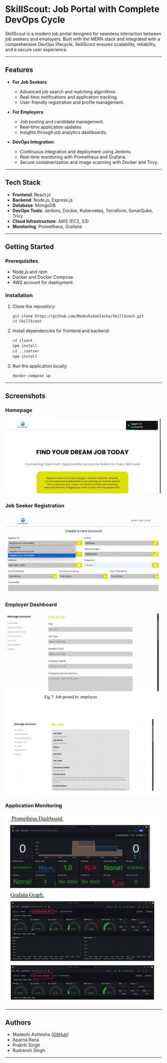 # SkillScout: Job Portal with Complete DevOps Cycle

SkillScout is a modern job portal designed for seamless interaction between job seekers and employers. Built with the MERN stack and integrated with a comprehensive DevOps lifecycle, SkillScout ensures scalability, reliability, and a secure user experience.

---

## Features

- **For Job Seekers**:
  - Advanced job search and matching algorithms.
  - Real-time notifications and application tracking.
  - User-friendly registration and profile management.

- **For Employers**:
  - Job posting and candidate management.
  - Real-time application updates.
  - Insights through job analytics dashboards.

- **DevOps Integration**:
  - Continuous integration and deployment using Jenkins.
  - Real-time monitoring with Prometheus and Grafana.
  - Secure containerization and image scanning with Docker and Trivy.

---

## Tech Stack

- **Frontend**: React.js
- **Backend**: Node.js, Express.js
- **Database**: MongoDB
- **DevOps Tools**: Jenkins, Docker, Kubernetes, Terraform, SonarQube, Trivy
- **Cloud Infrastructure**: AWS (EC2, S3)
- **Monitoring**: Prometheus, Grafana

---

## Getting Started

### Prerequisites

- Node.js and npm
- Docker and Docker Compose
- AWS account for deployment

### Installation

1. Clone the repository:
   ```bash
   git clone https://github.com/MadeshiAshlesha/SkillScout.git
   cd SkillScout
   ```
2. Install dependencies for frontend and backend:
   ```bash
   cd client
   npm install
   cd ../server
   npm install
   ```
3. Run the application locally:
   ```bash
   docker-compose up
   ```

---

## Screenshots

### Homepage
![Homepage](images/homepage.png)

### Job Seeker Registration
![Job Seeker Registration](images/job_seeker_registration.png)

### Employer Dashboard
![Employer Dashboard](images/employer_dashboard.png)

### Application Monitoring
![Monitoring Dashboard](images/monitoring_dashboard.png)

---

## Authors

- Madeshi Ashlesha ([GitHub](https://github.com/MadeshiAshlesha))
- Aparna Rana
- Prakriti Singh
- Rudransh Singh

---


